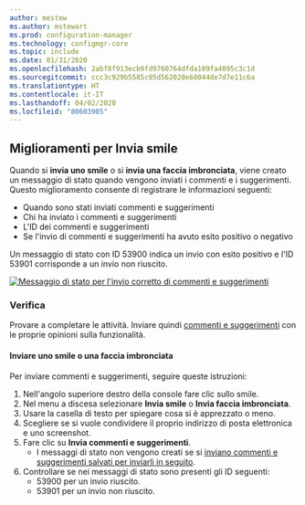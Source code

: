 ```yaml
---
author: mestew
ms.author: mstewart
ms.prod: configuration-manager
ms.technology: configmgr-core
ms.topic: include
ms.date: 01/31/2020
ms.openlocfilehash: 2abf8f913ecb9fd9760764dfda109fa4095c3c1d
ms.sourcegitcommit: ccc3c929b5585c05d562020e68044de7d7e11c6a
ms.translationtype: HT
ms.contentlocale: it-IT
ms.lasthandoff: 04/02/2020
ms.locfileid: "80603905"
---
```

## <a name="send-a-smile-improvements"></a><a name="bkmk_sendsmile"></a> Miglioramenti per Invia smile
<!--5891852-->

Quando si **invia uno smile** o si **invia una faccia imbronciata**, viene creato un messaggio di stato quando vengono inviati i commenti e i suggerimenti. Questo miglioramento consente di registrare le informazioni seguenti:
- Quando sono stati inviati commenti e suggerimenti
- Chi ha inviato i commenti e suggerimenti
- L'ID dei commenti e suggerimenti
- Se l'invio di commenti e suggerimenti ha avuto esito positivo o negativo

Un messaggio di stato con ID 53900 indica un invio con esito positivo e l'ID 53901 corrisponde a un invio non riuscito.

[![Messaggio di stato per l'invio corretto di commenti e suggerimenti](../../media/5891852-send-smile-status-message.png)](../../media/5891852-send-smile-status-message.png#lightbox)


### <a name="try-it-out"></a>Verifica

Provare a completare le attività. Inviare quindi [commenti e suggerimenti](/sccm/core/understand/find-help#product-feedback) con le proprie opinioni sulla funzionalità.


#### <a name="send-a-smile-or-a-frown"></a>Inviare uno smile o una faccia imbronciata

Per inviare commenti e suggerimenti, seguire queste istruzioni:

1. Nell'angolo superiore destro della console fare clic sullo smile. 
2. Nel menu a discesa selezionare **Invia smile** o **Invia faccia imbronciata**.
3. Usare la casella di testo per spiegare cosa si è apprezzato o meno. 
4. Scegliere se si vuole condividere il proprio indirizzo di posta elettronica e uno screenshot. 
5. Fare clic su **Invia commenti e suggerimenti**.
     - I messaggi di stato non vengono creati se si [inviano commenti e suggerimenti salvati per inviarli in seguito](/sccm/core/understand/find-help#BKMK_NoInternet).
6. Controllare se nei messaggi di stato sono presenti gli ID seguenti:
    - 53900 per un invio riuscito.
    - 53901 per un invio non riuscito.

